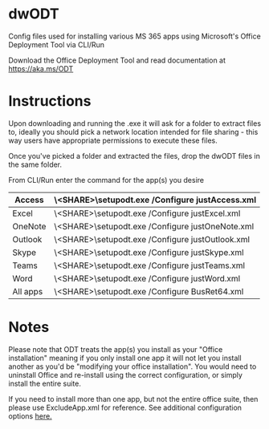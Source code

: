 # dwODT
Config files used for installing various MS 365 apps using Microsoft's Office Deployment Tool via CLI/Run

Download the Office Deployment Tool and read documentation at https://aka.ms/ODT

# Instructions
Upon downloading and running the .exe it will ask for a folder to extract files to, ideally you should pick a network location intended for file sharing - this way users have appropriate permissions to execute these files.

Once you've picked a folder and extracted the files, drop the dwODT files in the same folder.

From CLI/Run enter the command for the app(s) you desire

|Access|\\<SERVER>\<SHARE>\setupodt.exe /Configure justAccess.xml|
|-|-|
|Excel|\\<SERVER>\<SHARE>\setupodt.exe /Configure justExcel.xml|
|OneNote|\\<SERVER>\<SHARE>\setupodt.exe /Configure justOneNote.xml|
|Outlook|\\<SERVER>\<SHARE>\setupodt.exe /Configure justOutlook.xml|
|Skype|\\<SERVER>\<SHARE>\setupodt.exe /Configure justSkype.xml|
|Teams|\\<SERVER>\<SHARE>\setupodt.exe /Configure justTeams.xml|
|Word|\\<SERVER>\<SHARE>\setupodt.exe /Configure justWord.xml|
|All apps|\\<SERVER>\<SHARE>\setupodt.exe /Configure BusRet64.xml|

# Notes
Please note that ODT treats the app(s) you install as your "Office installation" meaning if you only install one app it will not let you install another as you'd be "modifying your office installation". You would need to uninstall Office and re-install using the correct configuration, or simply install the entire suite.

If you need to install more than one app, but not the entire office suite, then please use ExcludeApp.xml for reference. See additional configuration options [here.](https://docs.microsoft.com/en-us/deployoffice/office-deployment-tool-configuration-options)
